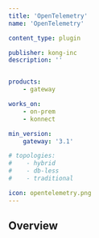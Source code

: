 ```yaml
---
title: 'OpenTelemetry'
name: 'OpenTelemetry'

content_type: plugin

publisher: kong-inc
description: ''


products:
    - gateway

works_on:
    - on-prem
    - konnect

min_version:
    gateway: '3.1'

# topologies:
#    - hybrid
#    - db-less
#    - traditional

icon: opentelemetry.png
---
```


## Overview
